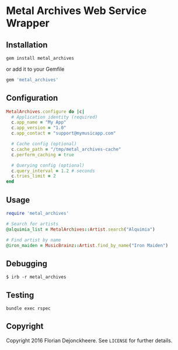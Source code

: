 # Metal Archives Web Service Wrapper

## Installation

```
gem install metal_archives
```

or add it to your Gemfile

```ruby
gem 'metal_archives'
```

## Configuration

```ruby
MetalArchives.configure do |c|
  # Application identity (required)
  c.app_name = "My App"
  c.app_version = "1.0"
  c.app_contact = "support@mymusicapp.com"

  # Cache config (optional)
  c.cache_path = "/tmp/metal_archives-cache"
  c.perform_caching = true

  # Querying config (optional)
  c.query_interval = 1.2 # seconds
  c.tries_limit = 2
end
```

## Usage

```ruby
require 'metal_archives'

# Search for artists
@alquimia_list = MetalArchives::Artist.search("Alquimia")

# Find artist by name
@iron_maiden = MusicBrainz::Artist.find_by_name("Iron Maiden")
```

## Debugging

```
$ irb -r metal_archives
```

## Testing
```
bundle exec rspec
```

## Copyright

Copyright 2016 Florian Dejonckheere. See `LICENSE` for further details.
